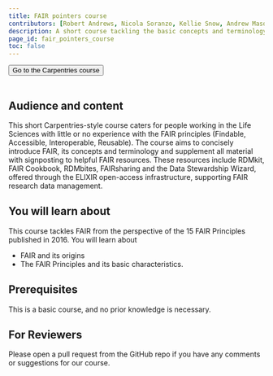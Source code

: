 ```yaml
---
title: FAIR pointers course
contributors: [Robert Andrews, Nicola Soranzo, Kellie Snow, Andrew Mason, Branka Franicevic, Saskia Lawson-Tovey, Munazah Andrabi, Nick Juty, Sara Morsy, Krzysztof Poterlowicz, Katarzyna Kamieniecka, Xenia Perez Sitja]
description: A short course tackling the basic concepts and terminology of FAIR data 
page_id: fair_pointers_course
toc: false
---
```

<html>
   <a class="home" href="https://elixir-uk-dash.github.io/FAIR-Pointers/" target="_blank" rel="noopener noreferrer">
        <button type="button" class="home-button">Go to the Carpentries course</button>
   </a>
</html>
<br>
<br>

## Audience and content

This short Carpentries-style course caters for people working in the Life Sciences with little or no experience with the FAIR principles (Findable, Accessible, Interoperable, Reusable). The course aims to concisely introduce FAIR, its concepts and terminology and supplement all material with signposting to helpful FAIR resources. These resources include RDMkit, FAIR Cookbook, RDMbites, FAIRsharing and the Data Stewardship Wizard, offered through the ELIXIR open-access infrastructure, supporting FAIR research data management.

## You will learn about
This course tackles FAIR from the perspective of the 15 FAIR Principles published in 2016. You will learn about
* FAIR and its origins
* The FAIR Principles and its basic characteristics.

## Prerequisites
This is a basic course, and no prior knowledge is necessary.

## For Reviewers
Please open a pull request from the GitHub repo if you have any comments or suggestions for our course.
